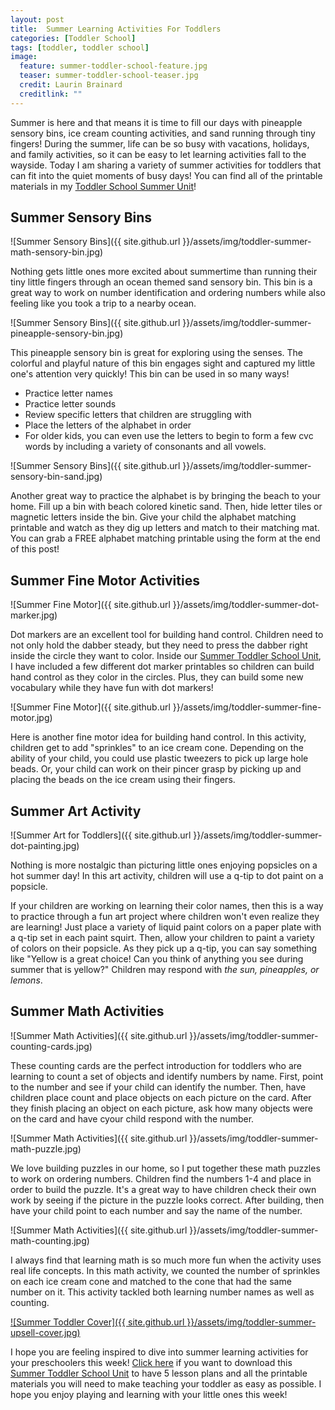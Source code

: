 ```yaml
---
layout: post
title:  Summer Learning Activities For Toddlers
categories: [Toddler School]
tags: [toddler, toddler school]
image:
  feature: summer-toddler-school-feature.jpg
  teaser: summer-toddler-school-teaser.jpg
  credit: Laurin Brainard
  creditlink: ""
---
```

Summer is here and that means it is time to fill our days with pineapple sensory bins, ice cream counting activities, and sand running through tiny fingers! During the summer, life can be so busy with vacations, holidays, and family activities, so it can be easy to let learning activities fall to the wayside. Today I am sharing a variety of summer activities for toddlers that can fit into the quiet moments of busy days! You can find all of the printable materials in my [Toddler School Summer Unit](https://www.teacherspayteachers.com/Product/Summer-Toddler-Activities-Seasonal-Preschool-Curriculum-and-Lesson-Plans-8073251?utm_source=PB%20Blog&utm_campaign=Summer%20Toddler%20Unit%20Blog%20Post)!

## Summer Sensory Bins
![Summer Sensory Bins]({{ site.github.url }}/assets/img/toddler-summer-math-sensory-bin.jpg)

Nothing gets little ones more excited about summertime than running their tiny little fingers through an ocean themed sand sensory bin. This bin is a great way to work on number identification and ordering numbers while also feeling like you took a trip to a nearby ocean. 

![Summer Sensory Bins]({{ site.github.url }}/assets/img/toddler-summer-pineapple-sensory-bin.jpg)

This pineapple sensory bin is great for exploring using the senses. The colorful and playful nature of this bin engages sight and captured my little one's attention very quickly! This bin can be used in so many ways!
- Practice letter names
- Practice letter sounds
- Review specific letters that children are struggling with
- Place the letters of the alphabet in order
- For older kids, you can even use the letters to begin to form a few cvc words by including a variety of consonants and all vowels. 

![Summer Sensory Bins]({{ site.github.url }}/assets/img/toddler-summer-sensory-bin-sand.jpg)

Another great way to practice the alphabet is by bringing the beach to your home. Fill up a bin with beach colored kinetic sand. Then, hide letter tiles or magnetic letters inside the bin. Give your child the alphabet matching printable and watch as they dig up letters and match to their matching mat. You can grab a FREE alphabet matching printable using the form at the end of this post! 

## Summer Fine Motor Activities

![Summer Fine Motor]({{ site.github.url }}/assets/img/toddler-summer-dot-marker.jpg)

Dot markers are an excellent tool for building hand control. Children need to not only hold the dabber steady, but they need to press the dabber right inside the circle they want to color. Inside our [Summer Toddler School Unit](https://www.teacherspayteachers.com/Product/Summer-Toddler-Activities-Seasonal-Preschool-Curriculum-and-Lesson-Plans-8073251?utm_source=PB%20Blog&utm_campaign=Summer%20Toddler%20Unit%20Blog%20Post), I have included a few different dot marker printables so children can build hand control as they color in the circles. Plus, they can build some new vocabulary while they have fun with dot markers!

![Summer Fine Motor]({{ site.github.url }}/assets/img/toddler-summer-fine-motor.jpg)

Here is another fine motor idea for building hand control. In this activity, children get to add "sprinkles" to an ice cream cone. Depending on the ability of your child, you could use plastic tweezers to pick up large hole beads. Or, your child can work on their pincer grasp by picking up and placing the beads on the ice cream using their fingers. 

## Summer Art Activity

![Summer Art for Toddlers]({{ site.github.url }}/assets/img/toddler-summer-dot-painting.jpg)

Nothing is more nostalgic than picturing little ones enjoying popsicles on a hot summer day! In this art activity, children will use a q-tip to dot paint on a popsicle. 

If your children are working on learning their color names, then this is a way to practice through a fun art project where children won't even realize they are learning! Just place a variety of liquid paint colors on a paper plate with a q-tip set in each paint squirt. Then, allow your children to paint a variety of colors on their popsicle. As they pick up a q-tip, you can say something like "Yellow is a great choice! Can you think of anything you see during summer that is yellow?" Children may respond with _the sun, pineapples, or lemons_. 

## Summer Math Activities
![Summer Math Activities]({{ site.github.url }}/assets/img/toddler-summer-counting-cards.jpg)

These counting cards are the perfect introduction for toddlers who are learning to count a set of objects and identify numbers by name. First, point to the number and see if your child can identify the number. Then, have children place count and place objects on each picture on the card. After they finish placing an object on each picture, ask how many objects were on the card and have cyour child respond with the number. 

![Summer Math Activities]({{ site.github.url }}/assets/img/toddler-summer-math-puzzle.jpg)

We love building puzzles in our home, so I put together these math puzzles to work on ordering numbers. Children find the numbers 1-4 and place in order to build the puzzle. It's a great way to have children check their own work by seeing if the picture in the puzzle looks correct. After building, then have your child point to each number and say the name of the number. 

![Summer Math Activities]({{ site.github.url }}/assets/img/toddler-summer-math-counting.jpg)

I always find that learning math is so much more fun when the activity uses real life concepts. In this math activity, we counted the number of sprinkles on each ice cream cone and matched to the cone that had the same number on it. This activity tackled both learning number names as well as counting. 

[![Summer Toddler Cover]({{ site.github.url }}/assets/img/toddler-summer-upsell-cover.jpg)](https://www.teacherspayteachers.com/Product/Summer-Toddler-Activities-Seasonal-Preschool-Curriculum-and-Lesson-Plans-8073251?utm_source=PB%20Blog&utm_campaign=Summer%20Toddler%20Unit%20Blog%20Post)

I hope you are feeling inspired to dive into summer learning activities for your preschoolers this week! [Click here](https://www.teacherspayteachers.com/Product/Summer-Toddler-Activities-Seasonal-Preschool-Curriculum-and-Lesson-Plans-8073251?utm_source=PB%20Blog&utm_campaign=Summer%20Toddler%20Unit%20Blog%20Post) if you want to download this [Summer Toddler School Unit](https://www.teacherspayteachers.com/Product/Summer-Toddler-Activities-Seasonal-Preschool-Curriculum-and-Lesson-Plans-8073251?utm_source=PB%20Blog&utm_campaign=Summer%20Toddler%20Unit%20Blog%20Post) to have 5 lesson plans and all the printable materials you will need to make teaching your toddler as easy as possible. I hope you enjoy playing and learning with your little ones this week! 